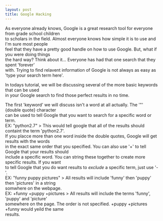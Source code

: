 ```yaml
---
layout: post
title: Google Hacking
---
```

As everyone already knows, Google is a great research tool for everyone from grade school children<br />
to scholars in the field. Almost everyone knows how simple it is to use and I'm sure most people<br />
feel that they have a pretty good handle on how to use Google. But, what if you were doing things<br />
the hard way? Think about it... Everyone has had that one search that they spent 'forever'<br />
with. Trying to find relavent information of Google is not always as easy as 'type your search term here'.</p>
<p>In todays tutorial, we will be discussing several of the more basic keywords that can be used <br />
in your Google search to find those perfect results in no time.</p>
<p>The first 'keyword' we will discuss isn't a word at all actually. The '"' {double quote} character<br /> 
can be used to tell Google that you want to search for a specific word or term.<br />
EX: "python2.7" > This would tell google that all of the results should containt the term 'python2.7'.<br />
If you placce more than one word inside the double quotes, Google will get results with the words<br />
in the exact same order that you specified. You can also use '+' to tell Google that your results should<br />
include a specific word. You can string these together to create more specific results. If you want<br />
to tell Google that you do want results to <em>exclude</em> a specific term, just use '-'.<br />
EX: "funny puppy pictures" > All results will include 'funny' then 'puppy' then 'pictures' in a string<br />
somwhere on the webpage.<br />
EX: +funny +puppy +pictures > All results will include the terms 'funny', 'puppy' and 'picture'<br />
somewhere on the page. The order is not specified. +puppy +pictures +funny would yeild the same<br />
results.
</p><br /><br />

